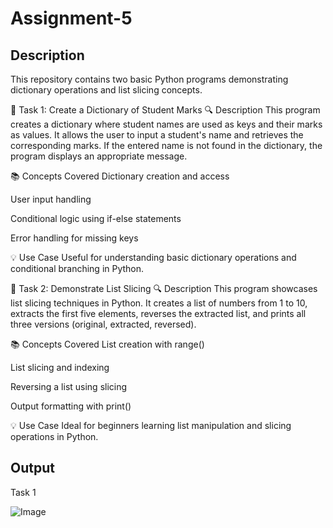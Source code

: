 # Assignment-5

## Description

This repository contains two basic Python programs demonstrating dictionary operations and list slicing concepts.

📌 Task 1: Create a Dictionary of Student Marks
🔍 Description
This program creates a dictionary where student names are used as keys and their marks as values. It allows the user to input a student's name and retrieves the corresponding marks. If the entered name is not found in the dictionary, the program displays an appropriate message.

📚 Concepts Covered
Dictionary creation and access

User input handling

Conditional logic using if-else statements

Error handling for missing keys

💡 Use Case
Useful for understanding basic dictionary operations and conditional branching in Python.

📌 Task 2: Demonstrate List Slicing
🔍 Description
This program showcases list slicing techniques in Python. It creates a list of numbers from 1 to 10, extracts the first five elements, reverses the extracted list, and prints all three versions (original, extracted, reversed).

📚 Concepts Covered
List creation with range()

List slicing and indexing

Reversing a list using slicing

Output formatting with print()

💡 Use Case
Ideal for beginners learning list manipulation and slicing operations in Python.

## Output

Task 1

![Image](https://github.com/user-attachments/assets/47ee3e52-afa1-4e63-b119-9ce34acf661c)

